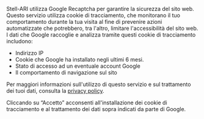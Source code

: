 Stell-ARI utilizza Google Recaptcha per garantire la sicurezza del sito web.
Questo servizio utilizza cookie di tracciamento, che monitorano il tuo comportamento durante la tua visita al fine di prevenire azioni automatizzate che potrebbero, tra l'altro, limitare l'accessibilità del sito web. I dati che Google raccoglie e analizza tramite questi cookie di tracciamento includono:

* Indirizzo IP
* Cookie che Google ha installato negli ultimi 6 mesi.
* Stato di accesso ad un eventuale account Google
* Il comportamento di navigazione sul sito

Per maggiori informazioni sull'utilizzo di questo servizio e sul trattamento dei tuoi dati, consulta la [privacy policy](https://stellari.influweb.org/privacy).

Cliccando su “Accetto” acconsenti all'installazione dei cookie di tracciamento e al trattamento dei dati sopra indicati da parte di Google.
